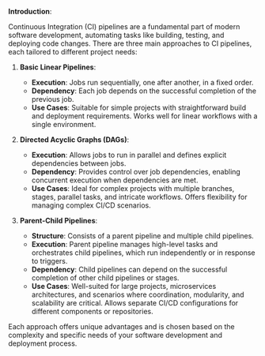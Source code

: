 **Introduction**:

Continuous Integration (CI) pipelines are a fundamental part of modern software development, automating tasks like building, testing, and deploying code changes. There are three main approaches to CI pipelines, each tailored to different project needs:

1. **Basic Linear Pipelines**:
   - **Execution**: Jobs run sequentially, one after another, in a fixed order.
   - **Dependency**: Each job depends on the successful completion of the previous job.
   - **Use Cases**: Suitable for simple projects with straightforward build and deployment requirements. Works well for linear workflows with a single environment.

2. **Directed Acyclic Graphs (DAGs)**:
   - **Execution**: Allows jobs to run in parallel and defines explicit dependencies between jobs.
   - **Dependency**: Provides control over job dependencies, enabling concurrent execution when dependencies are met.
   - **Use Cases**: Ideal for complex projects with multiple branches, stages, parallel tasks, and intricate workflows. Offers flexibility for managing complex CI/CD scenarios.

3. **Parent-Child Pipelines**:
   - **Structure**: Consists of a parent pipeline and multiple child pipelines.
   - **Execution**: Parent pipeline manages high-level tasks and orchestrates child pipelines, which run independently or in response to triggers.
   - **Dependency**: Child pipelines can depend on the successful completion of other child pipelines or stages.
   - **Use Cases**: Well-suited for large projects, microservices architectures, and scenarios where coordination, modularity, and scalability are critical. Allows separate CI/CD configurations for different components or repositories.

Each approach offers unique advantages and is chosen based on the complexity and specific needs of your software development and deployment process.
